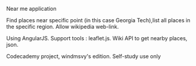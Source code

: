 Near me application

Find places near specific point (in this case Georgia Tech),list all places in the specific region.
Allow wikipedia web-link.

Using AngularJS.
Support tools : leaflet.js.
Wiki API to get nearby places, json.

Codecademy project, windmsvy's edition.
Self-study use only